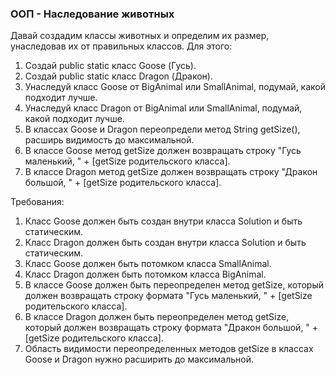 
### ООП - Наследование животных

Давай создадим классы животных и определим их размер, унаследовав их от правильных классов.
Для этого:
1. Создай public static класс Goose (Гусь).
2. Создай public static класс Dragon (Дракон).
3. Унаследуй класс Goose от BigAnimal или SmallAnimal, подумай, какой подходит лучше.
4. Унаследуй класс Dragon от BigAnimal или SmallAnimal, подумай, какой подходит лучше.
5. В классах Goose и Dragon переопредели метод String getSize(), расширь видимость до максимальной.
6. В классе Goose метод getSize должен возвращать строку &quot;Гусь маленький, &quot; + [getSize родительского класса].
7. В классе Dragon метод getSize должен возвращать строку &quot;Дракон большой, &quot; + [getSize родительского класса].


Требования:
1.	Класс Goose должен быть создан внутри класса Solution и быть статическим.
2.	Класс Dragon должен быть создан внутри класса Solution и быть статическим.
3.	Класс Goose должен быть потомком класса SmallAnimal.
4.	Класс Dragon должен быть потомком класса BigAnimal.
5.	В классе Goose должен быть переопределен метод getSize, который должен возвращать строку формата &quot;Гусь маленький, &quot; + [getSize родительского класса].
6.	В классе Dragon должен быть переопределен метод getSize, который должен возвращать строку формата &quot;Дракон большой, &quot; + [getSize родительского класса].
7.	Область видимости переопределенных методов getSize в классах Goose и Dragon нужно расширить до максимальной.


